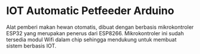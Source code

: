 # IOT Automatic Petfeeder Arduino
 Alat pemberi makan hewan otomatis, dibuat dengan berbasis mikrokontroler ESP32 yang merupakan penerus dari ESP8266. Mikrokontroler ini sudah tersedia modul Wifi dalam chip sehingga mendukung untuk membuat sistem berbasis IOT.
